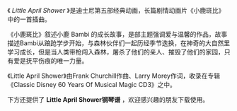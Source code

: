 

《 _Little April Shower_ 》是迪士尼第五部经典动画，长篇剧情动画片《小鹿斑比》中的一首插曲。  
  
《小鹿斑比》叙述小鹿 Bambi
的成长故事，是部主题强调爱与温馨的作品，故事描述Bambi从踉跄学步开始，与森林伙伴们一起历经季节迭换，在神奇的大自然里学习成长，但是当人类带枪闯入森林，屠杀了他们的亲人、摧毁了他们的家园，只有爱是抚平伤痕的唯一力量。  
  
《Little April Shower》由Frank Churchill作曲、Larry Morey作词，收录在专辑《Classic Disney 60
Years Of Musical Magic CD3》之中。  
  
下方还提供了 **Little April Shower钢琴谱** ，欢迎感兴趣的朋友下载使用。

